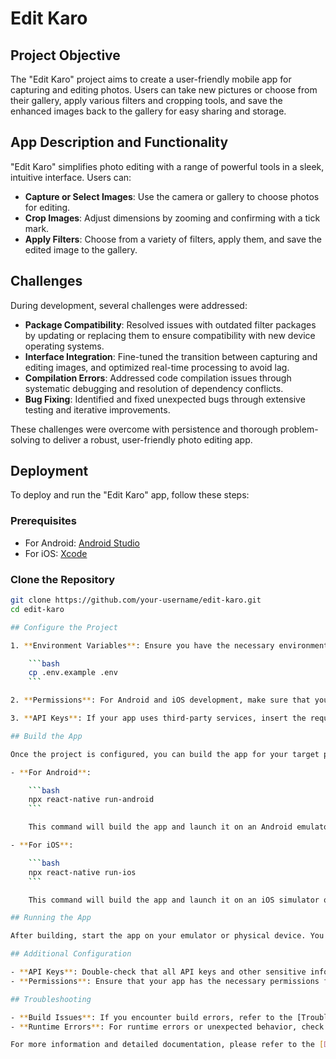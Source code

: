 # Edit Karo

## Project Objective

The "Edit Karo" project aims to create a user-friendly mobile app for capturing and editing photos. Users can take new pictures or choose from their gallery, apply various filters and cropping tools, and save the enhanced images back to the gallery for easy sharing and storage.

## App Description and Functionality

"Edit Karo" simplifies photo editing with a range of powerful tools in a sleek, intuitive interface. Users can:

- **Capture or Select Images**: Use the camera or gallery to choose photos for editing.
- **Crop Images**: Adjust dimensions by zooming and confirming with a tick mark.
- **Apply Filters**: Choose from a variety of filters, apply them, and save the edited image to the gallery.

## Challenges

During development, several challenges were addressed:

- **Package Compatibility**: Resolved issues with outdated filter packages by updating or replacing them to ensure compatibility with new device operating systems.
- **Interface Integration**: Fine-tuned the transition between capturing and editing images, and optimized real-time processing to avoid lag.
- **Compilation Errors**: Addressed code compilation issues through systematic debugging and resolution of dependency conflicts.
- **Bug Fixing**: Identified and fixed unexpected bugs through extensive testing and iterative improvements.

These challenges were overcome with persistence and thorough problem-solving to deliver a robust, user-friendly photo editing app.

## Deployment

To deploy and run the "Edit Karo" app, follow these steps:

### Prerequisites

- For Android: [Android Studio](https://developer.android.com/studio)
- For iOS: [Xcode](https://developer.apple.com/xcode/)

### Clone the Repository

```bash
git clone https://github.com/your-username/edit-karo.git
cd edit-karo

## Configure the Project

1. **Environment Variables**: Ensure you have the necessary environment variables set up. Copy the `.env.example` file to a new file named `.env` and fill in the required values. This file might include API keys, database URLs, and other configuration settings.

    ```bash
    cp .env.example .env
    ```

2. **Permissions**: For Android and iOS development, make sure that your app has the correct permissions set up to access the camera and gallery. These permissions should be configured in your `AndroidManifest.xml` (for Android) and `Info.plist` (for iOS).

3. **API Keys**: If your app uses third-party services, insert the required API keys into the `.env` file. Ensure these keys are kept secure and not hardcoded in the source code.

## Build the App

Once the project is configured, you can build the app for your target platform.

- **For Android**:

    ```bash
    npx react-native run-android
    ```

    This command will build the app and launch it on an Android emulator or a connected Android device.

- **For iOS**:

    ```bash
    npx react-native run-ios
    ```

    This command will build the app and launch it on an iOS simulator or a connected iOS device. Alternatively, you can use Xcode to build and run the app.

## Running the App

After building, start the app on your emulator or physical device. You should see the main interface of "Edit Karo," where you can capture new photos, select existing ones, apply filters, crop images, and save the edited photos.

## Additional Configuration

- **API Keys**: Double-check that all API keys and other sensitive information are correctly set in the `.env` file.
- **Permissions**: Ensure that your app has the necessary permissions for accessing the camera and gallery. You may need to adjust settings on your device or emulator to grant these permissions.

## Troubleshooting

- **Build Issues**: If you encounter build errors, refer to the [Troubleshooting Guide](#) or file an issue in the repository for support.
- **Runtime Errors**: For runtime errors or unexpected behavior, check the app logs for detailed error messages and consult the [Common Issues](#) section for potential solutions.

For more information and detailed documentation, please refer to the [Documentation](#).

